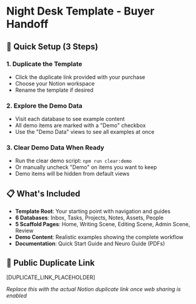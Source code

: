 # Night Desk Template - Buyer Handoff

## 🚀 Quick Setup (3 Steps)

### 1. Duplicate the Template
- Click the duplicate link provided with your purchase
- Choose your Notion workspace
- Rename the template if desired

### 2. Explore the Demo Data
- Visit each database to see example content
- All demo items are marked with a "Demo" checkbox
- Use the "Demo Data" views to see all examples at once

### 3. Clear Demo Data When Ready
- Run the clear demo script: `npm run clear:demo`
- Or manually uncheck "Demo" on items you want to keep
- Demo items will be hidden from default views

## 📋 What's Included
- **Template Root**: Your starting point with navigation and guides
- **6 Databases**: Inbox, Tasks, Projects, Notes, Assets, People
- **5 Scaffold Pages**: Home, Writing Scene, Editing Scene, Admin Scene, Review
- **Demo Content**: Realistic examples showing the complete workflow
- **Documentation**: Quick Start Guide and Neuro Guide (PDFs)

## 🔗 Public Duplicate Link
[DUPLICATE_LINK_PLACEHOLDER]

*Replace this with the actual Notion duplicate link once web sharing is enabled*

